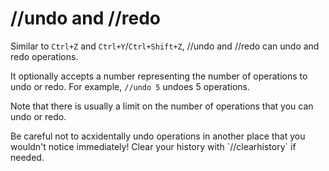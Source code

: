 # //undo and //redo

Similar to `Ctrl+Z` and `Ctrl+Y`/`Ctrl+Shift+Z`, //undo and //redo can undo and redo operations.

It optionally accepts a number representing the number of operations to undo or redo. For example, `//undo 5` undoes 5 operations.

Note that there is usually a limit on the number of operations that you can undo or redo.

<div class="warning">
    Be careful not to acxidentally undo operations in another place that you wouldn't notice immediately! Clear your history with `//clearhistory` if needed.
</div>

